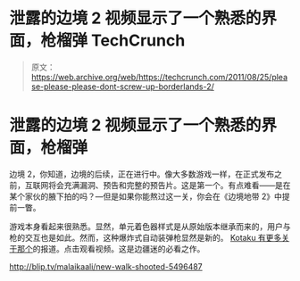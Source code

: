# 泄露的边境 2 视频显示了一个熟悉的界面，枪榴弹 TechCrunch

> 原文：<https://web.archive.org/web/https://techcrunch.com/2011/08/25/please-please-please-dont-screw-up-borderlands-2/>

# 泄露的边境 2 视频显示了一个熟悉的界面，枪榴弹

边境 2，你知道，边境的后续，正在进行中。像大多数游戏一样，在正式发布之前，互联网将会充满漏洞、预告和完整的预告片。这是第一个。有点难看——是在某个家伙的腋下拍的吗？—但是如果你能熬过这一关，你会在《边境地带 2》中提前一瞥。

游戏本身看起来很熟悉。显然，单元着色器样式是从原始版本继承而来的，用户与枪的交互也是如此。然而，这种爆炸式自动装弹枪显然是新的。 [Kotaku 有更多关于那个](https://web.archive.org/web/20230205011357/http://kotaku.com/5832501/the-ultra-disposable-gun-is-just-one-of-the-great-big-little-improvements-in-borderlands-2)的报道。点击观看视频。这是边疆迷的必看之作。

http://blip.tv/malaikaali/new-walk-shooted-5496487